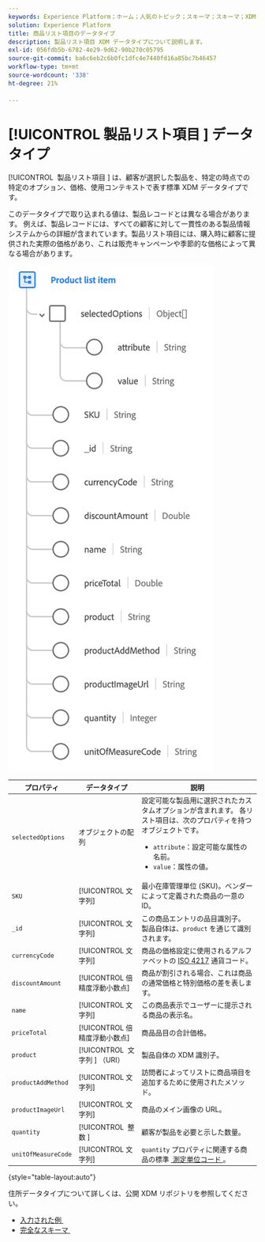 ```yaml
---
keywords: Experience Platform；ホーム；人気のトピック；スキーマ；スキーマ；XDM；フィールド；スキーマ；スキーマ；アドレス；xdm：アドレス；データタイプ；データタイプ；データタイプ；
solution: Experience Platform
title: 商品リスト項目のデータタイプ
description: 製品リスト項目 XDM データタイプについて説明します。
exl-id: 056fdb5b-6782-4e29-9d62-90b270c05795
source-git-commit: ba6c6eb2c6b0fc1dfc4e7440fd16a85bc7b46457
workflow-type: tm+mt
source-wordcount: '338'
ht-degree: 21%

---
```


# [!UICONTROL &#x200B; 製品リスト項目 &#x200B;] データタイプ

[!UICONTROL &#x200B; 製品リスト項目 &#x200B;] は、顧客が選択した製品を、特定の時点での特定のオプション、価格、使用コンテキストで表す標準 XDM データタイプです。

このデータタイプで取り込まれる値は、製品レコードとは異なる場合があります。 例えば、製品レコードには、すべての顧客に対して一貫性のある製品情報システムからの詳細が含まれています。製品リスト項目には、購入時に顧客に提供された実際の価格があり、これは販売キャンペーンや季節的な価格によって異なる場合があります。

![](../images/data-types/product-list-item.png)

| プロパティ | データタイプ | 説明 |
| --- | --- | --- |
| `selectedOptions` | オブジェクトの配列 | 設定可能な製品用に選択されたカスタムオプションが含まれます。 各リスト項目は、次のプロパティを持つオブジェクトです。<ul><li>`attribute`：設定可能な属性の名前。</li><li>`value`：属性の値。</li></ul> |
| `SKU` | [!UICONTROL 文字列] | 最小在庫管理単位 (SKU)。ベンダーによって定義された商品の一意の ID。 |
| `_id` | [!UICONTROL 文字列] | この商品エントリの品目識別子。 製品自体は、`product` を通じて識別されます。 |
| `currencyCode` | [!UICONTROL 文字列] | 商品の価格設定に使用されるアルファベットの [ISO 4217](https://www.iso.org/iso-4217-currency-codes.html) 通貨コード。 |
| `discountAmount` | [!UICONTROL 倍精度浮動小数点] | 商品が割引される場合、これは商品の通常価格と特別価格の差を表します。 |
| `name` | [!UICONTROL 文字列] | この商品表示でユーザーに提示される商品の表示名。 |
| `priceTotal` | [!UICONTROL 倍精度浮動小数点] | 商品品目の合計価格。 |
| `product` | [!UICONTROL &#x200B; 文字列 &#x200B;] （URI） | 製品自体の XDM 識別子。 |
| `productAddMethod` | [!UICONTROL 文字列] | 訪問者によってリストに商品項目を追加するために使用されたメソッド。 |
| `productImageUrl` | [!UICONTROL 文字列] | 商品のメイン画像の URL。 |
| `quantity` | [!UICONTROL &#x200B; 整数 &#x200B;] | 顧客が製品を必要と示した数量。 |
| `unitOfMeasureCode` | [!UICONTROL 文字列] | `quantity` プロパティに関連する商品の標準 [&#x200B; 測定単位コード &#x200B;](https://ucum.org/ucum)。 |

{style="table-layout:auto"}

住所データタイプについて詳しくは、公開 XDM リポジトリを参照してください。

* [&#x200B; 入力された例 &#x200B;](https://github.com/adobe/xdm/blob/master/components/datatypes/productlistitem.example.1.json)
* [&#x200B; 完全なスキーマ &#x200B;](https://github.com/adobe/xdm/blob/master/components/datatypes/productlistitem.schema.json)
